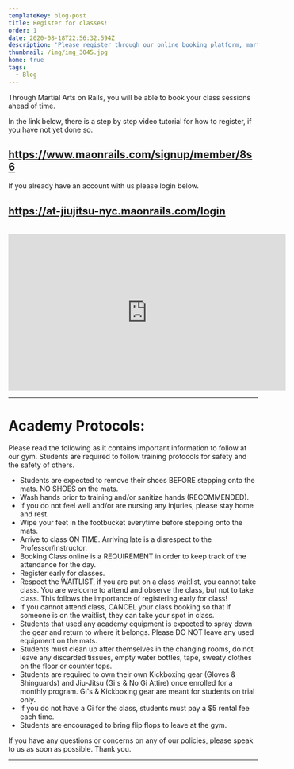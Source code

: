 ```yaml
---
templateKey: blog-post
title: Register for classes!
order: 1
date: 2020-08-18T22:56:32.594Z
description: 'Please register through our online booking platform, martial arts on rails. '
thumbnail: /img/img_3045.jpg
home: true
tags:
  - Blog
---
```

Through Martial Arts on Rails, you will be able to book your class sessions ahead of time.

In the link below, there is a step by step video tutorial for how to register, if you have not yet done so. 

## <https://www.maonrails.com/signup/member/8s6>

If you already have an account with us please login below.

## <https://at-jiujitsu-nyc.maonrails.com/login>

<br>

<iframe width="560" height="315" src="https://www.youtube.com/embed/Pna2MyGY56A" frameborder="0" allow="accelerometer; autoplay; encrypted-media; gyroscope; picture-in-picture" allowfullscreen></iframe>

- - -

# **Academy Protocols:**

Please read the following as it contains important information to follow at our gym. Students are required to follow training protocols for safety and the safety of others. 

* Students are expected to remove their shoes BEFORE stepping onto the mats. NO SHOES on the mats. 
* Wash hands prior to training and/or sanitize hands (RECOMMENDED).
* If you do not feel well and/or are nursing any injuries, please stay home and rest.
* Wipe your feet in the footbucket everytime before stepping onto the mats.
* Arrive to class ON TIME. Arriving late is a disrespect to the Professor/Instructor.
* Booking Class online is a REQUIREMENT in order to keep track of the attendance for the day.
* Register early for classes.
* Respect the WAITLIST, if you are put on a class waitlist, you cannot take class. You are welcome to attend and observe the class, but not to take class. This follows the importance of registering early for class!
* If you cannot attend class, CANCEL your class booking so that if someone is on the waitlist, they can take your spot in class. 
* Students that used any academy equipment is expected to spray down the gear and return to where it belongs. Please DO NOT leave any used equipment on the mats. 
* Students must clean up after themselves in the changing rooms, do not leave any discarded tissues, empty water bottles, tape, sweaty clothes on the floor or counter tops. 
* Students are required to own their own Kickboxing gear (Gloves & Shinguards) and Jiu-Jitsu (Gi's & No Gi Attire) once enrolled for a monthly program. Gi's & Kickboxing gear are meant for students on trial only. 
* If you do not have a Gi for the class, students must pay a $5 rental fee each time. 
* Students are encouraged to bring flip flops to leave at the gym.

If you have any questions or concerns on any of our policies, please speak to us as soon as possible. Thank you.

- - - 
